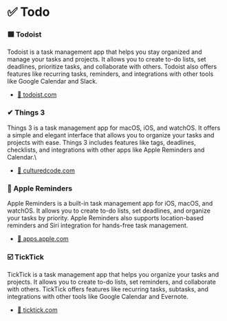# ✅ Todo

### 🟥 Todoist
Todoist is a task management app that helps you stay organized and manage your tasks and projects. It allows you to create to-do lists, set deadlines, prioritize tasks, and collaborate with others. Todoist also offers features like recurring tasks, reminders, and integrations with other tools like Google Calendar and Slack.
- [🔗 todoist.com](https://todoist.com/)

### ✔ Things 3
Things 3 is a task management app for macOS, iOS, and watchOS. It offers a simple and elegant interface that allows you to organize your tasks and projects with ease. Things 3 includes features like tags, deadlines, checklists, and integrations with other apps like Apple Reminders and Calendar.\
- [🔗 culturedcode.com](https://culturedcode.com/things/)

### 🔵 Apple Reminders
Apple Reminders is a built-in task management app for iOS, macOS, and watchOS. It allows you to create to-do lists, set deadlines, and organize your tasks by priority. Apple Reminders also supports location-based reminders and Siri integration for hands-free task management.
- [🔗 apps.apple.com](https://apps.apple.com/us/app/reminders/id1108187841)

### ☑️ TickTick
TickTick is a task management app that helps you organize your tasks and projects. It allows you to create to-do lists, set reminders, and collaborate with others. TickTick offers features like recurring tasks, subtasks, and integrations with other tools like Google Calendar and Evernote.  
- [🔗 ticktick.com](https://ticktick.com/)  